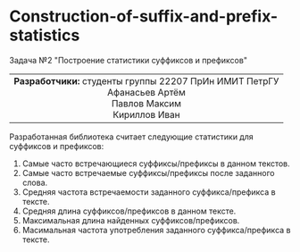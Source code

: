 # Construction-of-suffix-and-prefix-statistics
Задача №2 "Построение статистики суффиксов и префиксов"  
  
<table style="border-collapse: collapse; border: none;">
  <tr style="border: none;">
    <td style="border: none;"><b>Разработчики:</b> студенты группы 22207 ПрИн ИМИТ ПетрГУ <br>
                             <center> Афанасьев Артём <br>
                                        Павлов Максим <br>
                                        Кириллов Иван </center>
    </td>
  </tr>
</table>
  
Разработанная библиотека считает следующие статистики для суффиксов и префиксов:  
1. Cамые часто встречающиеся суффиксы/префиксы в данном текстов.  
2. Самые часто встречаемые суффиксы/префиксы после заданного слова.  
3. Средняя частота встречаемости заданного суффикса/префикса в тексте.  
4. Cредняя длина суффиксов/префиксов в данном тексте.  
5. Максимальная длина найденных суффиксов/префиксов.  
6. Масимальная частота употребления заданного суффикса/префикса в тексте.  